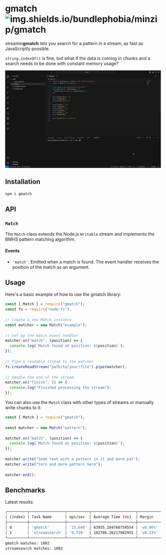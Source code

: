 # gmatch ![img.shields.io/bundlephobia/minzip/gmatch](https://img.shields.io/bundlephobia/minzip/gmatch)

streamin**gmatch** lets you search for a pattern in a stream, as fast as JavaScriptly possible.

`string.indexOf()` is fine, but what if the data is coming in chunks and a search needs to be done with constant memory usage?

![gmatch.gif](./gmatch.gif)

## Installation

```sh
npm i gmatch
```

## API

### `Match`

The `Match` class extends the Node.js `Writable` stream and implements the BMHS pattern matching algorithm.

#### Events

- `'match'`: Emitted when a match is found. The event handler receives the position of the match as an argument.

## Usage

Here's a basic example of how to use the gmatch library:

```js
const { Match } = require("gmatch");
const fs = require("node:fs");

// Create a new Match instance
const matcher = new Match("example");

// Set up the match event handler
matcher.on("match", (position) => {
  console.log(`Match found at position: ${position}`);
});

// Pipe a readable stream to the matcher
fs.createReadStream("path/to/your/file").pipe(matcher);

// Handle the end of the stream
matcher.on("finish", () => {
  console.log("Finished processing the stream");
});
```

You can also use the `Match` class with other types of streams or manually write chunks to it:

```js
const { Match } = require("gmatch");

const matcher = new Match("pattern");

matcher.on("match", (position) => {
  console.log(`Match found at position: ${position}`);
});

matcher.write("Some text with a pattern in it and more pat");
matcher.write("tern and more pattern here");

matcher.end();
```

## Benchmarks

Latest results:

```sh
┌─────────┬────────────────┬──────────┬────────────────────┬──────────┬─────────┐
│ (index) │ Task Name      │ ops/sec  │ Average Time (ns)  │ Margin   │ Samples │
├─────────┼────────────────┼──────────┼────────────────────┼──────────┼─────────┤
│ 0       │ 'gmatch'       │ '15,640' │ 63935.284760759554 │ '±0.46%' │ 39103   │
│ 1       │ 'streamsearch' │ '9,728'  │ 102786.26217982951 │ '±0.13%' │ 24323   │
└─────────┴────────────────┴──────────┴────────────────────┴──────────┴─────────┘
gmatch matches: 1002
streamsearch matches: 1002
```
